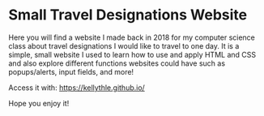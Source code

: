 # Small Travel Designations Website
Here you will find a website I made back in 2018 for my computer science class about travel designations 
I would like to travel to one day. It is a simple, small website I used to learn how to use and apply HTML 
and CSS and also explore different functions websites could have such as popups/alerts, input fields, and more!

Access it with: https://kellythle.github.io/

Hope you enjoy it!
